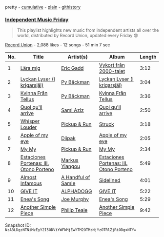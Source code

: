 pretty - [cumulative](/playlists/cumulative/3PF0U9lqNSODHjJq28lmvA.md) - [plain](/playlists/plain/3PF0U9lqNSODHjJq28lmvA) - [githistory](https://github.githistory.xyz/mackorone/spotify-playlist-archive/blob/main/playlists/plain/3PF0U9lqNSODHjJq28lmvA)

### [Independent Music Friday](https://open.spotify.com/playlist/3PF0U9lqNSODHjJq28lmvA)

> This playlist highlights new music from independent artists all over the world, distributed by Record Union, updated every Friday 😎

[Record Union](https://open.spotify.com/user/recordunion) - 2,088 likes - 12 songs - 51 min 7 sec

| No. | Title | Artist(s) | Album | Length |
|---|---|---|---|---|
| 1 | [Lära mig](https://open.spotify.com/track/5v6xS4pj397S4Bk7mDNIXU) | [Eric Gadd](https://open.spotify.com/artist/0NANKIINMQ9u4DYD5YqM0L) | [Vykort från 2000\-talet](https://open.spotify.com/album/1BcV94MZWT4h5EhZDkTfq0) | 3:12 |
| 2 | [Lyckan Lyser \(I krigarsjäl\)](https://open.spotify.com/track/6oiRmAhIKIhvy2Rk5uqYFO) | [Py Bäckman](https://open.spotify.com/artist/4iYb9WsP5S7klNrPAMgjj3) | [Lyckan Lyser \(I krigarsjäl\)](https://open.spotify.com/album/3u1phPAh2MMgveDYqWOgPl) | 3:04 |
| 3 | [Kvinna Från Tellus](https://open.spotify.com/track/60ZIWtasRpjReg3Hsn7QPv) | [Py Bäckman](https://open.spotify.com/artist/4iYb9WsP5S7klNrPAMgjj3) | [Kvinna Från Tellus](https://open.spotify.com/album/2QXY6MpCoMT0JUvLOOPoK9) | 3:36 |
| 4 | [Quoi qu'il arrive](https://open.spotify.com/track/1Kd4cDoRqYWRt0GfD8Mwd3) | [Sami Aziz](https://open.spotify.com/artist/2YhcZjVKCx5xkHhvA5FPZ5) | [Quoi qu'il arrive](https://open.spotify.com/album/7meS5o5KkIUoD9Vc7z4le1) | 2:50 |
| 5 | [Whisper Louder](https://open.spotify.com/track/7bVl7fben5lFm95BtD4q9w) | [Pickup & Run](https://open.spotify.com/artist/320RO2RScfsapPorRQUrCa) | [Struck](https://open.spotify.com/album/7H9CulJCX5FVDtcviuTf8F) | 3:18 |
| 6 | [Apple of my eye](https://open.spotify.com/track/1KclXSli238yyewXagRAUg) | [Diipak](https://open.spotify.com/artist/69HVuXkzYoSd53hLgc1rn0) | [Apple of my eye](https://open.spotify.com/album/6DTseB3yAYecXTa961SkeM) | 2:05 |
| 7 | [My My](https://open.spotify.com/track/34kUinENu5KfXw5hGjr2qL) | [Pickup & Run](https://open.spotify.com/artist/320RO2RScfsapPorRQUrCa) | [My My](https://open.spotify.com/album/6rz6VILmdB23mOEDgCAvDK) | 2:34 |
| 8 | [Estaciones Portenas: III\. Otono Porteno](https://open.spotify.com/track/00Qg9TB4o9MOHAhdcx3MI6) | [Markus Yiangou](https://open.spotify.com/artist/6tvTTpraljNDMkGwl4wPa3) | [Estaciones Portenas: III\. Otono Porteno](https://open.spotify.com/album/57MDuPRVYLZRE3spWooMGG) | 5:49 |
| 9 | [Almost Infamous](https://open.spotify.com/track/39rB3HH5phZnXlzHCP1423) | [A Handful of Samie](https://open.spotify.com/artist/4YYJcKeMhC1IiQSGV1UFaG) | [Sidelined](https://open.spotify.com/album/2ejEJI341ivRziYG5DYqoY) | 4:01 |
| 10 | [GIVE IT](https://open.spotify.com/track/5SoMVVjm4KGheDQxytIfj9) | [ALPHADOGG](https://open.spotify.com/artist/2jz0WVAN1oWOAqiZ5NDvGH) | [GIVE IT](https://open.spotify.com/album/5V1R6cp7Lz0xUuPRtWoxv5) | 5:22 |
| 11 | [Enea's Song](https://open.spotify.com/track/7CUoUsFb2Z1tyIBL1WDddE) | [Joe Murphy](https://open.spotify.com/artist/0Yv1IwvWKVvYs1RCClAEs7) | [Enea's Song](https://open.spotify.com/album/4YtyZ4FBCOTjZu1bgyoktM) | 5:29 |
| 12 | [Another Simple Piece](https://open.spotify.com/track/4O7hpxDa2GM3NGd3MAx7uD) | [Philip Teale](https://open.spotify.com/artist/2LOJCmTE451qciJEBjGqqi) | [Another Simple Piece](https://open.spotify.com/album/0SEbGLy9orItBwf8Gr0hWI) | 9:42 |

Snapshot ID: `NzA3LDgzNTNiMzEyY2I5ODViYWFkMjEwYTM2OTMzNjYzOTRlZjRiODgxNTY=`
